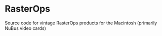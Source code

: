 # RasterOps
Source code for vintage RasterOps products for the Macintosh (primarily NuBus video cards)
